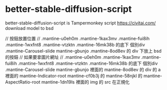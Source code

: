 # better-stable-diffusion-script
better-stable-diffusion-script is Tampermonkey script
https://civitai.com/ download model to bsd


// 按鈕放置位置
        // .mantine-u0eh0m .mantine-1kax3mv .mantine-fui8ih .mantine-1wxfnt8 .mantine-vtzktn .mantine-16mk38b 的底下 個別div .mantine-Carousel-slide mantine-gbunjo .mantine-8od8ev 的 div 下放上 bsd 的按鈕
        // 如果要拿圖片網址
        // .mantine-u0eh0m .mantine-1kax3mv .mantine-fui8ih .mantine-1wxfnt8 .mantine-vtzktn .mantine-16mk38b 的底下 個別div .mantine-Carousel-slide mantine-gbunjo 裡面的 mantine-8od8ev 的 div 的 a 裡面的 mantine-Indicator-root mantine-cf0b3j 的 mantine-58njkl 的 mantine-AspectRatio-root mantine-1dn19ls 裡面的 img 的 src 在正規化
